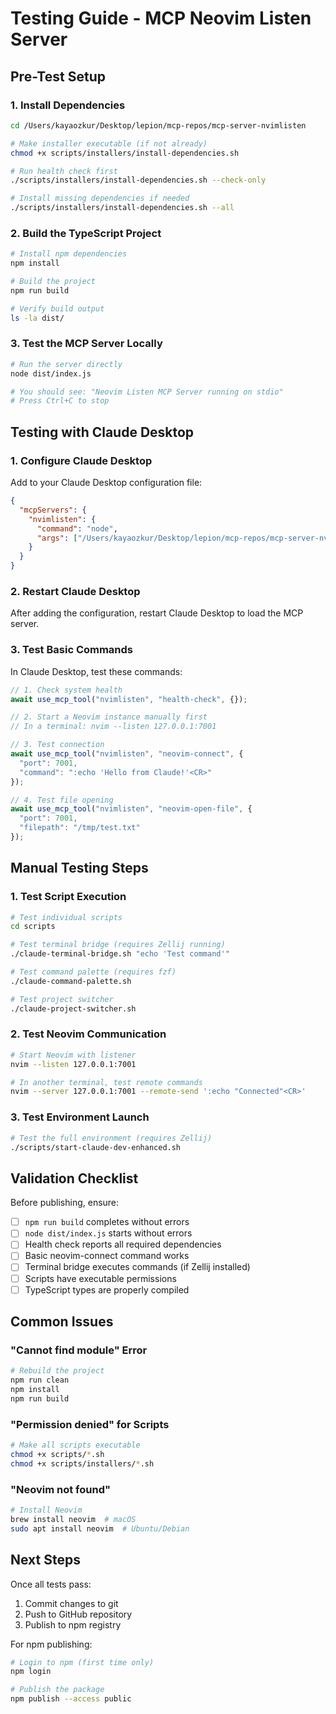 # Testing Guide - MCP Neovim Listen Server

## Pre-Test Setup

### 1. Install Dependencies
```bash
cd /Users/kayaozkur/Desktop/lepion/mcp-repos/mcp-server-nvimlisten

# Make installer executable (if not already)
chmod +x scripts/installers/install-dependencies.sh

# Run health check first
./scripts/installers/install-dependencies.sh --check-only

# Install missing dependencies if needed
./scripts/installers/install-dependencies.sh --all
```

### 2. Build the TypeScript Project
```bash
# Install npm dependencies
npm install

# Build the project
npm run build

# Verify build output
ls -la dist/
```

### 3. Test the MCP Server Locally
```bash
# Run the server directly
node dist/index.js

# You should see: "Neovim Listen MCP Server running on stdio"
# Press Ctrl+C to stop
```

## Testing with Claude Desktop

### 1. Configure Claude Desktop
Add to your Claude Desktop configuration file:
```json
{
  "mcpServers": {
    "nvimlisten": {
      "command": "node",
      "args": ["/Users/kayaozkur/Desktop/lepion/mcp-repos/mcp-server-nvimlisten/dist/index.js"]
    }
  }
}
```

### 2. Restart Claude Desktop
After adding the configuration, restart Claude Desktop to load the MCP server.

### 3. Test Basic Commands
In Claude Desktop, test these commands:

```javascript
// 1. Check system health
await use_mcp_tool("nvimlisten", "health-check", {});

// 2. Start a Neovim instance manually first
// In a terminal: nvim --listen 127.0.0.1:7001

// 3. Test connection
await use_mcp_tool("nvimlisten", "neovim-connect", {
  "port": 7001,
  "command": ":echo 'Hello from Claude!'<CR>"
});

// 4. Test file opening
await use_mcp_tool("nvimlisten", "neovim-open-file", {
  "port": 7001,
  "filepath": "/tmp/test.txt"
});
```

## Manual Testing Steps

### 1. Test Script Execution
```bash
# Test individual scripts
cd scripts

# Test terminal bridge (requires Zellij running)
./claude-terminal-bridge.sh "echo 'Test command'"

# Test command palette (requires fzf)
./claude-command-palette.sh

# Test project switcher
./claude-project-switcher.sh
```

### 2. Test Neovim Communication
```bash
# Start Neovim with listener
nvim --listen 127.0.0.1:7001

# In another terminal, test remote commands
nvim --server 127.0.0.1:7001 --remote-send ':echo "Connected"<CR>'
```

### 3. Test Environment Launch
```bash
# Test the full environment (requires Zellij)
./scripts/start-claude-dev-enhanced.sh
```

## Validation Checklist

Before publishing, ensure:

- [ ] `npm run build` completes without errors
- [ ] `node dist/index.js` starts without errors
- [ ] Health check reports all required dependencies
- [ ] Basic neovim-connect command works
- [ ] Terminal bridge executes commands (if Zellij installed)
- [ ] Scripts have executable permissions
- [ ] TypeScript types are properly compiled

## Common Issues

### "Cannot find module" Error
```bash
# Rebuild the project
npm run clean
npm install
npm run build
```

### "Permission denied" for Scripts
```bash
# Make all scripts executable
chmod +x scripts/*.sh
chmod +x scripts/installers/*.sh
```

### "Neovim not found"
```bash
# Install Neovim
brew install neovim  # macOS
sudo apt install neovim  # Ubuntu/Debian
```

## Next Steps

Once all tests pass:
1. Commit changes to git
2. Push to GitHub repository
3. Publish to npm registry

For npm publishing:
```bash
# Login to npm (first time only)
npm login

# Publish the package
npm publish --access public
```